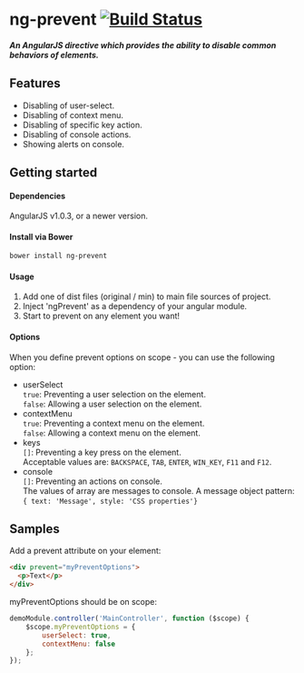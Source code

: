 # ng-prevent [![Build Status](https://travis-ci.org/nitayneeman/ng-prevent.svg?branch=master)](https://travis-ci.org/nitayneeman/ng-prevent)
##### An AngularJS directive which provides the ability to disable common behaviors of elements.

## Features
* Disabling of user-select.
* Disabling of context menu.
* Disabling of specific key action.
* Disabling of console actions.
* Showing alerts on console.


## Getting started
#### Dependencies
AngularJS v1.0.3, or a newer version.
#### Install via Bower
```sh
bower install ng-prevent
```
#### Usage
1. Add one of dist files (original / min) to main file sources of project.
2. Inject 'ngPrevent' as a dependency of your angular module.
3. Start to prevent on any element you want!

#### Options
When you define prevent options on scope - you can use the following option:
* userSelect <br />
`true`: Preventing a user selection on the element. <br />
`false`: Allowing a user selection on the element.
* contextMenu <br />
`true`: Preventing a context menu on the element. <br />
`false`: Allowing a context menu on the element.
* keys <br />
`[]`: Preventing a key press on the element. <br />
Acceptable values are: `BACKSPACE`, `TAB`, `ENTER`, `WIN_KEY`, `F11` and `F12`.
* console <br />
`[]`: Preventing an actions on console. <br />
The values of array are messages to console.
A message object pattern: `{ text: 'Message', style: 'CSS properties'}`

## Samples
Add a prevent attribute on your element:
```html
<div prevent="myPreventOptions">
  <p>Text</p>
</div>
```
myPreventOptions should be on scope:
```js
demoModule.controller('MainController', function ($scope) {
    $scope.myPreventOptions = {
        userSelect: true,
        contextMenu: false
    };
});
```

